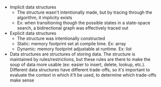 - Implicit data structures
	- The structure wasn't intentionally made, but by tracing through the algorithm, it implicity exists
	- Ex: when transitioning though the possible states in a state-space search, a bidirectional graph was effectively traced out
- Explicit data structures
	- The structure was intentionally constructed
	- Static: memory footprint set at compile time.  Ex: array
	- Dynamic: memory footprint adjustable at runtime.  Ex: list
- Data structures are structures of storing data.  The structure is maintained by rules/restrictions, but these rules are there to make the soup of data more usable (ex: easier to insert, delete, lookup, etc.).  Different data structures have different trade-offs, so it's important to evaluate the context in which it'll be used, to determine which trade-offs make sense